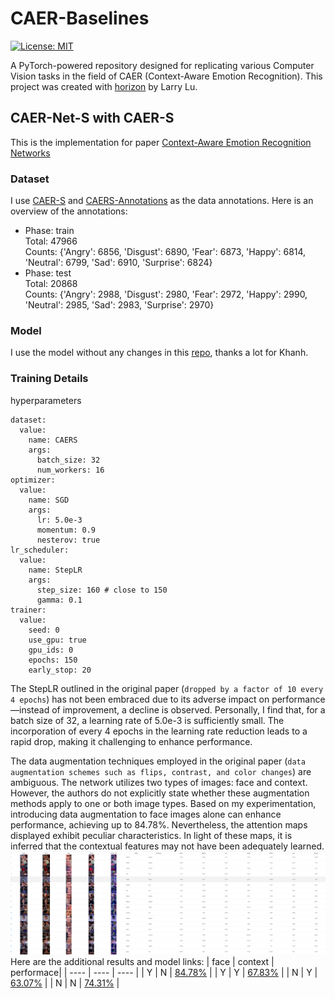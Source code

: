 # CAER-Baselines

[![License: MIT](https://img.shields.io/badge/License-MIT-red.svg)](https://opensource.org/licenses/MIT)

A PyTorch-powered repository designed for replicating various Computer Vision tasks in the field of CAER (Context-Aware Emotion Recognition). This project was created with [horizon](https://github.com/larrylu0426/horizon) by Larry Lu.

## CAER-Net-S with CAER-S
This is the implementation for paper [Context-Aware Emotion Recognition Networks](https://caer-dataset.github.io/file/JiyoungLee_iccv2019_CAER-Net.pdf)

### Dataset
I use [CAER-S](https://drive.google.com/a/yonsei.ac.kr/file/d/1cqB_5UmFQXacjPeRb8Aw1VE2v0vO4bdo/view?usp=sharing) and [CAERS-Annotations](https://github.com/larrylu0426/CAERS-Annotations) as the data annotations. Here is an overview of the annotations:

- Phase: train<br>
Total: 47966<br>
Counts:  {'Angry': 6856, 'Disgust': 6890, 'Fear': 6873, 'Happy': 6814, 'Neutral': 6799, 'Sad': 6910, 'Surprise': 6824}
- Phase: test<br>
Total: 20868<br>
Counts:  {'Angry': 2988, 'Disgust': 2980, 'Fear': 2972, 'Happy': 2990, 'Neutral': 2985, 'Sad': 2983, 'Surprise': 2970}

### Model
I use the model without any changes in this [repo](https://github.com/ndkhanh360/CAER), thanks a lot for Khanh.

### Training Details
hyperparameters
```
dataset:
  value:
    name: CAERS
    args:
      batch_size: 32
      num_workers: 16
optimizer:
  value:
    name: SGD
    args:
      lr: 5.0e-3
      momentum: 0.9
      nesterov: true
lr_scheduler:
  value:
    name: StepLR
    args:
      step_size: 160 # close to 150
      gamma: 0.1
trainer:
  value:
    seed: 0
    use_gpu: true
    gpu_ids: 0
    epochs: 150
    early_stop: 20
```

The StepLR  outlined in the original paper (`dropped by a factor of 10 every 4 epochs`) has not been embraced due to its adverse impact on performance—instead of improvement, a decline is observed.  Personally, I find that, for a batch size of 32, a learning rate of 5.0e-3 is sufficiently small.  The incorporation of every 4 epochs in the learning rate reduction leads to a rapid drop, making it challenging to enhance performance.

The data augmentation techniques employed in the original paper (`data augmentation schemes such as flips, contrast, and color changes`) are ambiguous. The network utilizes two types of images: face and context. However, the authors do not explicitly state whether these augmentation methods apply to one or both image types. Based on my experimentation, introducing data augmentation to face images alone can enhance performance, achieving up to 84.78%. Nevertheless, the attention maps displayed exhibit peculiar characteristics. In light of these maps, it is inferred that the contextual features may not have been adequately learned.
![Alt text](<docs/pic1.png>)
Here are the additional results and model links:
|  face   | context | performace|
|  ----  | ----  | ----  |
| Y  | N | [84.78%](https://drive.google.com/file/d/1vTJZoZJaofVThOlUQQ8yOQ0YHEizSvCL/view?usp=sharing) |
| Y  | Y | [67.83%](https://drive.google.com/file/d/17wX2C6DCyJlb2YpcYd2_SMTQRGPd7ftW/view?usp=sharing) |
| N  | Y | [63.07%](https://drive.google.com/file/d/1hZAJv1aaxIyK17MeENYi2wW6-QUHQhGz/view?usp=sharing) |
| N  | N | [74.31%](https://drive.google.com/file/d/1szGFn_JJxJt-gdlWhaasVW6_UkPDMTJO/view?usp=sharing) |